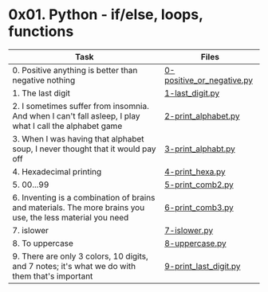 # 0x01. Python - if/else, loops, functions 

|Task|Files|
|----|-----|
|0. Positive anything is better than negative nothing|[0-positive_or_negative.py](./0-positive_or_negative.py)|
|1. The last digit|[1-last_digit.py](./1-last_digit.py)|
|2. I sometimes suffer from insomnia. And when I can't fall asleep, I play what I call the alphabet game|[2-print_alphabet.py](./2-print_alphabet.py)|
|3. When I was having that alphabet soup, I never thought that it would pay off|[3-print_alphabt.py](./3-print_alphabt.py)|
|4. Hexadecimal printing|[4-print_hexa.py](./4-print_hexa.py)|
|5. 00...99|[5-print_comb2.py](./5-print_comb2.py)|
|6. Inventing is a combination of brains and materials. The more brains you use, the less material you need|[6-print_comb3.py](./6-print_comb3.py)|
|7. islower|[7-islower.py](./7-islower.py)|
|8. To uppercase|[8-uppercase.py](./8-uppercase.py)|
|9. There are only 3 colors, 10 digits, and 7 notes; it's what we do with them that's important|[9-print_last_digit.py](./9-print_last_digit.py)|

